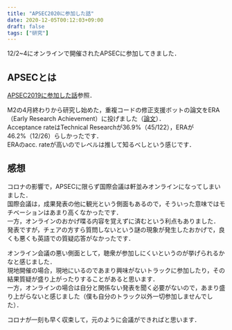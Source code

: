 ```yaml
---
title: "APSEC2020に参加した話"
date: 2020-12-05T00:12:03+09:00
draft: false
tags: ["研究"]
---
```


12/2~4にオンラインで開催されたAPSECに参加してきました．

## APSECとは

[APSEC2019に参加した話](../apsec_2019)参照．

M2の4月終わりから研究し始めた，重複コードの修正支援ボットの論文をERA（Early Research Achievement）に投げました（[論文](https://sdl.ist.osaka-u.ac.jp/pman/pman3.cgi?DOWNLOAD=536)）．<br>
Acceptance rateはTechnical Researchが36.9%（45/122），ERAが46.2%（12/26）らしかったです．<br>
ERAのacc. rateが高いのでレベルは推して知るべしという感じです．

## 感想

コロナの影響で，APSECに限らず国際会議は軒並みオンラインになってしまいました．<br>
国際会議は，成果発表の他に観光という側面もあるので，そういった意味ではモチベーションはあまり高くなかったです．<br>
一方，オンラインのおかげ喋る内容を覚えずに済むという利点もありました．<br>
発表ですが，チェアの方すら質問しないという謎の現象が発生したおかげで，良くも悪くも英語での質疑応答がなかったです．

オンライン会議の悪い側面として，聴衆が参加しにくいというのが挙げられるかなと感じました．<br>
現地開催の場合，現地にいるのであまり興味がないトラックに参加したり，その結果質疑が盛り上がったりすることがあると思います．<br>
一方，オンラインの場合は自分と関係ない発表を聞く必要がないので，あまり盛り上がらないと感じました（僕も自分のトラック以外一切参加しませんでした）．

コロナが一刻も早く収束して，元のように会議ができればと思います．
